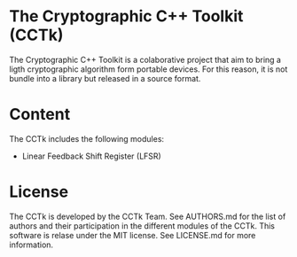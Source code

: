 The Cryptographic C++ Toolkit (CCTk)
===================================

The Cryptographic C++ Toolkit is a colaborative project that aim to bring a
ligth cryptographic algorithm form portable devices. For this reason, it is not
bundle into a library but released in a source format.

Content
=======

The CCTk includes the following modules:

- Linear Feedback Shift Register (LFSR)

License
=======
The CCTk is developed by the CCTk Team. See AUTHORS.md for the list of authors and
their participation in the different modules of the CCTk.
This software is relase under the MIT license. See LICENSE.md for more information.
